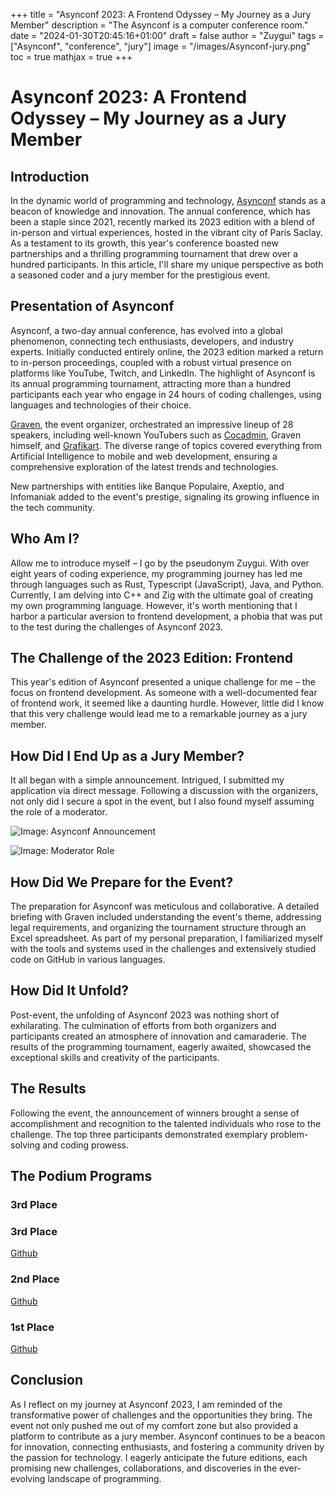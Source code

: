 +++
title = "Asynconf 2023: A Frontend Odyssey – My Journey as a Jury Member"
description = "The Asynconf is a computer conference room."
date = "2024-01-30T20:45:16+01:00"
draft = false
author = "Zuygui"
tags = ["Asynconf", "conference", "jury"]
image = "/images/Asynconf-jury.png"
toc = true
mathjax = true
+++

# Asynconf 2023: A Frontend Odyssey – My Journey as a Jury Member

## Introduction

In the dynamic world of programming and technology, [Asynconf](https://asynconf.fr) stands as a beacon of knowledge and innovation. The annual conference, which has been a staple since 2021, recently marked its 2023 edition with a blend of in-person and virtual experiences, hosted in the vibrant city of Paris Saclay. As a testament to its growth, this year's conference boasted new partnerships and a thrilling programming tournament that drew over a hundred participants. In this article, I'll share my unique perspective as both a seasoned coder and a jury member for the prestigious event.

## Presentation of Asynconf

Asynconf, a two-day annual conference, has evolved into a global phenomenon, connecting tech enthusiasts, developers, and industry experts. Initially conducted entirely online, the 2023 edition marked a return to in-person proceedings, coupled with a robust virtual presence on platforms like YouTube, Twitch, and LinkedIn. The highlight of Asynconf is its annual programming tournament, attracting more than a hundred participants each year who engage in 24 hours of coding challenges, using languages and technologies of their choice.

[Graven](https://www.youtube.com/@Gravenilvectuto), the event organizer, orchestrated an impressive lineup of 28 speakers, including well-known YouTubers such as [Cocadmin](https://www.youtube.com/@cocadmin), Graven himself, and [Grafikart](https://www.youtube.com/@grafikart). The diverse range of topics covered everything from Artificial Intelligence to mobile and web development, ensuring a comprehensive exploration of the latest trends and technologies.

New partnerships with entities like Banque Populaire, Axeptio, and Infomaniak added to the event's prestige, signaling its growing influence in the tech community.

## Who Am I?

Allow me to introduce myself – I go by the pseudonym Zuygui. With over eight years of coding experience, my programming journey has led me through languages such as Rust, Typescript (JavaScript), Java, and Python. Currently, I am delving into C++ and Zig with the ultimate goal of creating my own programming language. However, it's worth mentioning that I harbor a particular aversion to frontend development, a phobia that was put to the test during the challenges of Asynconf 2023.

## The Challenge of the 2023 Edition: Frontend

This year's edition of Asynconf presented a unique challenge for me – the focus on frontend development. As someone with a well-documented fear of frontend work, it seemed like a daunting hurdle. However, little did I know that this very challenge would lead me to a remarkable journey as a jury member.

## How Did I End Up as a Jury Member?

It all began with a simple announcement. Intrigued, I submitted my application via direct message. Following a discussion with the organizers, not only did I secure a spot in the event, but I also found myself assuming the role of a moderator.

![Image: Asynconf Announcement](https://file.notion.so/f/f/20757bd2-1562-4ed6-bd95-4b33e254dfcc/ff87d321-cd05-40e0-ac6d-2504713de858/Untitled.png?id=6c8bca3a-adc0-4b28-8f0c-33c4552759bc&table=block&spaceId=20757bd2-1562-4ed6-bd95-4b33e254dfcc&expirationTimestamp=1706817600000&signature=iwbxBbvWOpYYeyk38N2RoEF9u0_Z1ie6iEOaDMnS5uU&downloadName=Untitled.png)

![Image: Moderator Role](https://file.notion.so/f/f/20757bd2-1562-4ed6-bd95-4b33e254dfcc/6982ca8d-ae10-4a69-aa8a-7e0ac4472ced/Untitled.png?id=23d80d73-3d6d-464f-a94c-8a908a8037a0&table=block&spaceId=20757bd2-1562-4ed6-bd95-4b33e254dfcc&expirationTimestamp=1706817600000&signature=g7r7jGlYrdyiY72EQKAadm75Irry_ZAsWvBZpwWWrcY&downloadName=Untitled.png)

## How Did We Prepare for the Event?

The preparation for Asynconf was meticulous and collaborative. A detailed briefing with Graven included understanding the event's theme, addressing legal requirements, and organizing the tournament structure through an Excel spreadsheet. As part of my personal preparation, I familiarized myself with the tools and systems used in the challenges and extensively studied code on GitHub in various languages.

## How Did It Unfold?

Post-event, the unfolding of Asynconf 2023 was nothing short of exhilarating. The culmination of efforts from both organizers and participants created an atmosphere of innovation and camaraderie. The results of the programming tournament, eagerly awaited, showcased the exceptional skills and creativity of the participants.

## The Results

Following the event, the announcement of winners brought a sense of accomplishment and recognition to the talented individuals who rose to the challenge. The top three participants demonstrated exemplary problem-solving and coding prowess.

## The Podium Programs

### 3rd Place


### 3rd Place

[Github](https://github.com/theskyblockman/tournois_asynconf_2023)

### 2nd Place

[Github](https://github.com/Mireole/Asynconf2023)

### 1st Place

[Github](https://github.com/maxencebonamy/Asynconf-2023/tree/main)


## Conclusion

As I reflect on my journey at Asynconf 2023, I am reminded of the transformative power of challenges and the opportunities they bring. The event not only pushed me out of my comfort zone but also provided a platform to contribute as a jury member. Asynconf continues to be a beacon for innovation, connecting enthusiasts, and fostering a community driven by the passion for technology. I eagerly anticipate the future editions, each promising new challenges, collaborations, and discoveries in the ever-evolving landscape of programming.

